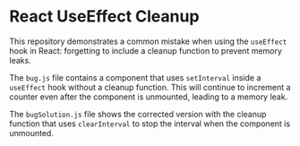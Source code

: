 # React UseEffect Cleanup

This repository demonstrates a common mistake when using the `useEffect` hook in React: forgetting to include a cleanup function to prevent memory leaks.

The `bug.js` file contains a component that uses `setInterval` inside a `useEffect` hook without a cleanup function.  This will continue to increment a counter even after the component is unmounted, leading to a memory leak.

The `bugSolution.js` file shows the corrected version with the cleanup function that uses `clearInterval` to stop the interval when the component is unmounted.